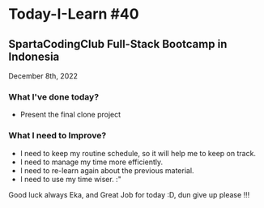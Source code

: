 # Today-I-Learn #40
## SpartaCodingClub Full-Stack Bootcamp in Indonesia
December 8th, 2022

### What I've done today?
  
  - Present the final clone project

### What I need to Improve?

  - I need to keep my routine schedule, so it will help me to keep on track.
  - I need to manage my time more efficiently.
  - I need to re-learn again about the previous material.
  - I need to use my time wiser. :"

Good luck always Eka, and Great Job for today :D, dun give up please !!!
